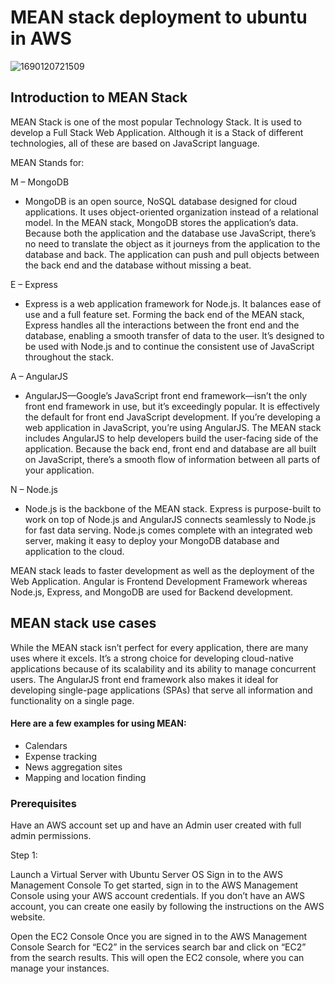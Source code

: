 # MEAN stack deployment to ubuntu in AWS

![1690120721509](https://github.com/sheezylion/MEAN-stack/assets/142250556/afa13788-40bc-43e1-99c4-5ae882e01531)

## Introduction to MEAN Stack

MEAN Stack is one of the most popular Technology Stack. It is used to develop a Full Stack Web Application. Although it is a Stack of different technologies, all of these are based on JavaScript language.

MEAN Stands for:

M – MongoDB

- MongoDB is an open source, NoSQL database designed for cloud applications. It uses object-oriented organization instead of a relational model.
In the MEAN stack, MongoDB stores the application’s data. Because both the application and the database use JavaScript, there’s no need to translate the object as it journeys from the application to the database and back.
The application can push and pull objects between the back end and the database without missing a beat.

E – Express
- Express is a web application framework for Node.js. It balances ease of use and a full feature set.
Forming the back end of the MEAN stack, Express handles all the interactions between the front end and the database, enabling a smooth transfer of data to the user.
It’s designed to be used with Node.js and to continue the consistent use of JavaScript throughout the stack.

A – AngularJS
- AngularJS—Google’s JavaScript front end framework—isn’t the only front end framework in use, but it’s exceedingly popular.
It is effectively the default for front end JavaScript development. If you’re developing a web application in JavaScript, you’re using AngularJS.
The MEAN stack includes AngularJS to help developers build the user-facing side of the application.
Because the back end, front end and database are all built on JavaScript, there’s a smooth flow of information between all parts of your application.

N – Node.js
- Node.js is the backbone of the MEAN stack. Express is purpose-built to work on top of Node.js and AngularJS connects seamlessly to Node.js for fast data serving.
Node.js comes complete with an integrated web server, making it easy to deploy your MongoDB database and application to the cloud.

MEAN stack leads to faster development as well as the deployment of the Web Application. Angular is Frontend Development Framework whereas Node.js, Express, and MongoDB are used for Backend development.

## MEAN stack use cases
While the MEAN stack isn’t perfect for every application, there are many uses where it excels. 
It’s a strong choice for developing cloud-native applications because of its scalability and its ability to manage concurrent users. 
The AngularJS front end framework also makes it ideal for developing single-page applications (SPAs) that serve all information and functionality on a single page. 

#### Here are a few examples for using MEAN:

- Calendars
- Expense tracking
- News aggregation sites
- Mapping and location finding

### Prerequisites
Have an AWS account set up and have an Admin user created with full admin permissions.

Step 1: 

Launch a Virtual Server with Ubuntu Server OS
Sign in to the AWS Management Console
To get started, sign in to the AWS Management Console using your AWS account credentials. If you don’t have an AWS account, you can create one easily by following the instructions on the AWS website.

Open the EC2 Console Once you are signed in to the AWS Management Console
Search for “EC2” in the services search bar and click on “EC2” from the search results. This will open the EC2 console, where you can manage your instances.
